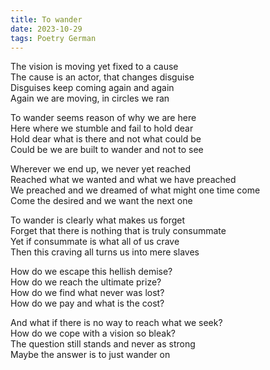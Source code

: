 ```yaml
---
title: To wander
date: 2023-10-29
tags: Poetry German
---
```


The vision is moving yet fixed to a cause <br>
The cause is an actor, that changes disguise <br>
Disguises keep coming again and again <br>
Again we are moving, in circles we ran <br>

To wander seems reason of why we are here <br>
Here where we stumble and fail to hold dear <br>
Hold dear what is there and not what could be <br>
Could be we are built to wander and not to see <br>

Wherever we end up, we never yet reached <br>
Reached what we wanted and what we have preached <br>
We preached and we dreamed of what might one time come <br>
Come the desired and we want the next one <br>

To wander is clearly what makes us forget <br>
Forget that there is nothing that is truly consummate <br>
Yet if consummate is what all of us crave <br>
Then this craving all turns us into mere slaves <br>

How do we escape this hellish demise? <br>
How do we reach the ultimate prize? <br>
How do we find what never was lost? <br>
How do we pay and what is the cost? <br>

And what if there is no way to reach what we seek? <br>
How do we cope with a vision so bleak? <br>
The question still stands and never as strong <br>
Maybe the answer is to just wander on <br>
